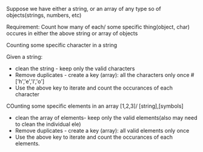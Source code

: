 Suppose we have either a string, or an array of any type so of objects(strings, numbers, etc)

Requirement: Count how many of each/ some specific thing(object, char) occures in either the above string or array of objects

Counting some specific character in a string

Given a string:
- clean the string - keep only the valid characters
- Remove duplicates - create a key (array): all the characters only once # ['h','e','l','o']
- Use the above key to iterate and count the occurances of each character

COunting some specific elements in an array [1,2,3]/ [string],[symbols]

- clean the array of elements- keep only the valid elements(also may need to clean the individual ele)
- Remove duplicates - create a key (array): all valid elements only once
- Use the above key to iterate and count the occurances of each elements.
